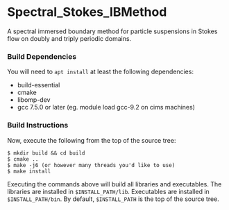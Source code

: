 # Spectral_Stokes_IBMethod
A spectral immersed boundary method for particle suspensions in Stokes flow on doubly and triply periodic domains.

### Build Dependencies ###
You will need to `apt install` at least the following dependencies:

* build-essential
* cmake
* libomp-dev
* gcc 7.5.0 or later (eg. module load gcc-9.2 on cims machines)

### Build Instructions ###
Now, execute the following from the top of the source tree: 
```
$ mkdir build && cd build
$ cmake ..
$ make -j6 (or however many threads you'd like to use)
$ make install
```
Executing the commands above will build all libraries and executables. The libraries are
installed in `$INSTALL_PATH/lib`. Executables are installed in `$INSTALL_PATH/bin`. 
By default, `$INSTALL_PATH` is the top of the source tree.
